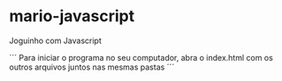 # mario-javascript
Joguinho com Javascript

´´´
Para iniciar o programa no seu computador, abra o index.html com os outros arquivos juntos nas mesmas pastas 
´´´
